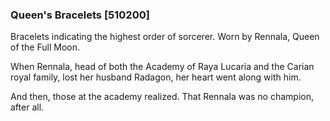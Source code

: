 ### Queen's Bracelets [510200]

Bracelets indicating the highest order of sorcerer. Worn by Rennala, Queen of the Full Moon.

When Rennala, head of both the Academy of Raya Lucaria and the Carian royal family, lost her husband Radagon, her heart went along with him.

And then, those at the academy realized. That Rennala was no champion, after all.